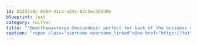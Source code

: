```yaml
---
id: 03254a8c-0d84-41ca-a34c-82c5ec303d9e
blueprint: text
category: twitter
title: "'@matthewastorga @nocandosir perfect for back of the business card!  :)"
caption: '<span class="username username_linked">@<a href="https://twitter.com/matthewastorga" title="Matthew Astorga">matthewastorga</a></span> @nocandosir perfect for back of the business card!  :)'
---
```

